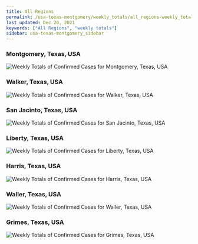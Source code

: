 ```yaml
---
title: All Regions
permalink: /usa-texas-montgomery/weekly_totals/all_regions-weekly_totals.html
last_updated: Dec 20, 2021
keywords: ["All Regions", "weekly totals"]
sidebar: usa-texas-montgomery_sidebar
---
```


<h3>Montgomery, Texas, USA</h3>

![Weekly Totals of Confirmed Cases for Montgomery, Texas, USA](/covid_tracker/images/graphs/usa-texas-montgomery-weekly_totals_graph.png)

<h3>Walker, Texas, USA</h3>

![Weekly Totals of Confirmed Cases for Walker, Texas, USA](/covid_tracker/images/graphs/usa-texas-walker-weekly_totals_graph.png)

<h3>San Jacinto, Texas, USA</h3>

![Weekly Totals of Confirmed Cases for San Jacinto, Texas, USA](/covid_tracker/images/graphs/usa-texas-san_jacinto-weekly_totals_graph.png)

<h3>Liberty, Texas, USA</h3>

![Weekly Totals of Confirmed Cases for Liberty, Texas, USA](/covid_tracker/images/graphs/usa-texas-liberty-weekly_totals_graph.png)

<h3>Harris, Texas, USA</h3>

![Weekly Totals of Confirmed Cases for Harris, Texas, USA](/covid_tracker/images/graphs/usa-texas-harris-weekly_totals_graph.png)

<h3>Waller, Texas, USA</h3>

![Weekly Totals of Confirmed Cases for Waller, Texas, USA](/covid_tracker/images/graphs/usa-texas-waller-weekly_totals_graph.png)

<h3>Grimes, Texas, USA</h3>

![Weekly Totals of Confirmed Cases for Grimes, Texas, USA](/covid_tracker/images/graphs/usa-texas-grimes-weekly_totals_graph.png)

